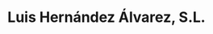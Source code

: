 ---
title: "Luis Hernández Álvarez, S.L."
url: /cangas/luis-hernandez-alvarez-s-l/
shop: hardware
---